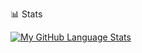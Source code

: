 📊 Stats

[![My GitHub Language Stats](https://github-readme-stats.vercel.app/api/top-langs/?username=RusGol718&langs_count=5&theme=tokyonight)]()
<!--
**RusGol718/RusGol718** is a ✨ _special_ ✨ repository because its `README.md` (this file) appears on your GitHub profile.

Here are some ideas to get you started:

- 🔭 I’m currently working on ...
- 🌱 I’m currently learning ...
- 👯 I’m looking to collaborate on ...
- 🤔 I’m looking for help with ...
- 💬 Ask me about ...
- 📫 How to reach me: ...
- 😄 Pronouns: ...
- ⚡ Fun fact: ...
-->
